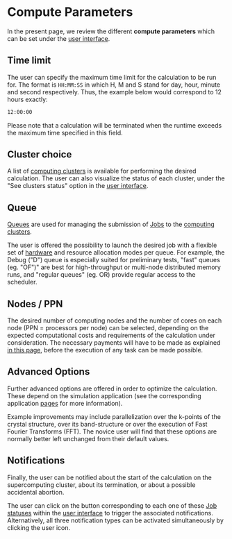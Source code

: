 # Compute Parameters

In the present page, we review the different **compute parameters** which can be set under the [user interface](overview.md).

## Time limit 
 
The user can specify the maximum time limit for the calculation to be run for. The format is `HH:MM:SS` in which H, M and S stand for day, hour, minute and second respectively. Thus, the example below would correspond to 12 hours exactly:

```bash
12:00:00
``` 

Please note that a calculation will be terminated when the runtime exceeds the maximum time specified in this field.

## Cluster choice

A list of [computing clusters](../clusters/overview.md) is available for performing the desired calculation. The user can also visualize the status of each cluster, under the "See clusters status" option in the [user interface](overview.md). 

## Queue

[Queues](../resource/overview.md) are used for managing the submission of [Jobs](../../jobs/overview.md) to the [computing clusters](../clusters/overview.md). 

The user is offered the possibility to launch the desired job with a flexible set of [hardware](../clusters/hardware.md) and resource allocation modes per queue. For example, the Debug ("D") queue is especially suited for preliminary tests, "fast" queues (eg. "OF")" are best for high-throughput or multi-node distributed memory runs, and "regular queues" (eg. OR) provide regular access to the scheduler.

## Nodes / PPN

The desired number of computing nodes and the number of cores on each node (PPN = processors per node) can be selected, depending on the expected computational costs and requirements of the calculation under consideration. The necessary payments will have to be made as explained [in this page](../../accounts/balance.md), before the execution of any task can be made possible.

## Advanced Options

Further advanced options are offered in order to optimize the calculation. These depend on the simulation application (see the corresponding application [pages](../../software-directory/overview.md) for more information). 

Example improvements may include parallelization over the k-points of the crystal structure, over its band-structure or over the execution of Fast Fourier Transforms (FFT). The novice user will find that these options are normally better left unchanged from their default values. 

## Notifications

Finally, the user can be notified about the start of the calculation on the supercomputing cluster, about its termination, or about a possible accidental abortion.
 
The user can click on the button corresponding to each one of these [Job statuses](../../jobs/status.md) within the [user interface](overview.md) to trigger the associated notifications. Alternatively, all three notification types can be activated simultaneously by clicking the user icon.  
